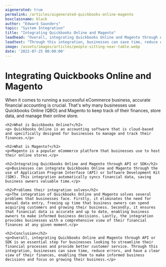 ```yaml
---
aigenerated: true
permalink: /articles/aigenerated-quickbooks-online-magento
boxclassname: black
author: "Edward Saunders"
topic: "System Integration"
title: "Integrating Quickbooks Online and Magento"
leadhead: "Overall, integrating Quickbooks Online and Magento through API or SDK is an essential step for businesses looking to streamline their financial processes and provide better customer service"
leadtext: "Through this integration, businesses can save time, reduce errors, and have a clear view of their finances, enabling them to make informed business decisions and focus on growing their business."
image: /assets/images/articles/people-sitting-near-table.webp
date: '2022-07-25 00:00:00'
---
```

<div class="arttext">	<h1>Integrating Quickbooks Online and Magento</h1>
	<p>When it comes to running a successful eCommerce business, accurate financial accounting is crucial. That's why many businesses use Quickbooks Online (QBO) and Magento to keep track of their finances, store data, and manage their online store.</p>

	<h2>What is Quickbooks Online?</h2>
	<p> Quickbooks Online is an accounting software that is cloud-based and specifically designed for businesses to manage and track their finances.</p>

	<h2>What is Magento?</h2>
	<p>Magento is a popular eCommerce platform that businesses use to host their online stores.</p>

	<h2>Integrating Quickbooks Online and Magento through API or SDK</h2>
	<p>Businesses can integrate Quickbooks Online and Magento through the use of Application Program Interface (API) or Software Development Kit (SDK). This integration automatically syncs financial data, saving business owners valuable time.</p>

	<h2>Problems their integration solves</h2>
	<p>The integration of Quickbooks Online and Magento solves several problems that businesses face. Firstly, it eliminates the need for manual data entry, freeing up time that business owners can spend acquiring customers and growing their business. Secondly, it ensures that financial data is accurate and up to date, enabling business owners to make informed business decisions. Lastly, the integration provides businesses with a comprehensive view of their financial finances at any given moment.</p>

	<h2>Conclusion</h2>
	<p>Overall, integrating Quickbooks Online and Magento through API or SDK is an essential step for businesses looking to streamline their financial processes and provide better customer service. Through this integration, businesses can save time, reduce errors, and have a clear view of their finances, enabling them to make informed business decisions and focus on growing their business.</p>
</div>